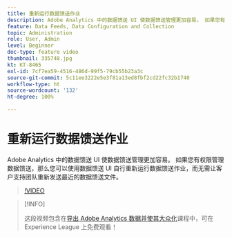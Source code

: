 ```yaml
---
title: 重新运行数据馈送作业
description: Adobe Analytics 中的数据馈送 UI 使数据馈送管理更加容易。 如果您有权限管理数据馈送，那么您可以使用数据馈送 UI 自行重新运行数据馈送作业，而无需让客户支持团队重新发送最近的数据馈送文件。
feature: Data Feeds, Data Configuration and Collection
topic: Administration
role: User, Admin
level: Beginner
doc-type: feature video
thumbnail: 335748.jpg
kt: KT-8465
exl-id: 7cf7ea59-4516-486d-99f5-79cb55b23a3c
source-git-commit: 5c11ee3222e5e3f81a13ed8fbf2cd22fc32b1740
workflow-type: ht
source-wordcount: '132'
ht-degree: 100%

---
```


# 重新运行数据馈送作业

Adobe Analytics 中的数据馈送 UI 使数据馈送管理更加容易。 如果您有权限管理数据馈送，那么您可以使用数据馈送 UI 自行重新运行数据馈送作业，而无需让客户支持团队重新发送最近的数据馈送文件。

>[!VIDEO](https://video.tv.adobe.com/v/335748/?quality=12&learn=on)

>[!INFO]
>
> 这段视频包含在[导出 Adobe Analytics 数据并使其大众化](https://experienceleague.adobe.com/?recommended=Analytics-A-1-2022.1.democratizing)课程中，可在 Experience League 上免费观看！